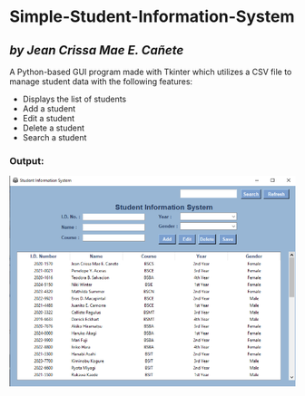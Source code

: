 # Simple-Student-Information-System
## *by Jean Crissa Mae E. Cañete*

A Python-based GUI program made with Tkinter which utilizes a CSV file 
to manage student data with the following features:

- Displays the list of students
- Add a student
- Edit a student
- Delete a student
- Search a student 


### Output:

![](output.png)
